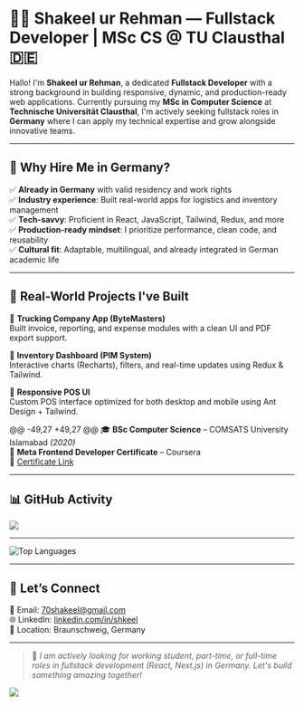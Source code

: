 # 👨‍💻 Shakeel ur Rehman — Fullstack Developer | MSc CS @ TU Clausthal 🇩🇪

Hallo! I'm **Shakeel ur Rehman**, a dedicated **Fullstack Developer** with a strong background in building responsive, dynamic, and production-ready web applications. Currently pursuing my **MSc in Computer Science** at **Technische Universität Clausthal**, I'm actively seeking fullstack roles in **Germany** where I can apply my technical expertise and grow alongside innovative teams.

---

## 🚀 Why Hire Me in Germany?

✅ **Already in Germany** with valid residency and work rights  
✅ **Industry experience**: Built real-world apps for logistics and inventory management  
✅ **Tech-savvy**: Proficient in React, JavaScript, Tailwind, Redux, and more  
✅ **Production-ready mindset**: I prioritize performance, clean code, and reusability  
✅ **Cultural fit**: Adaptable, multilingual, and already integrated in German academic life  

---

## 💼 Real-World Projects I've Built

🔹 **Trucking Company App (ByteMasters)**  
Built invoice, reporting, and expense modules with a clean UI and PDF export support.

🔹 **Inventory Dashboard (PIM System)**  
Interactive charts (Recharts), filters, and real-time updates using Redux & Tailwind.

🔹 **Responsive POS UI**  
Custom POS interface optimized for both desktop and mobile using Ant Design + Tailwind.

@@ -49,27 +49,27 @@
🎓 **BSc Computer Science** – COMSATS University Islamabad *(2020)*  
🏅 **Meta Frontend Developer Certificate** – Coursera  
📄 [Certificate Link](https://coursera.org/share/c3c56130cdd23043bcdfe8e0e427061b)

---

## 📊 GitHub Activity

![](https://github-readme-streak-stats.herokuapp.com/?user=70shakeel&theme=dark&hide_border=false)<br/>


---
![Top Languages](https://github-readme-stats.vercel.app/api/top-langs/?username=70shakeel&theme=dark&layout=compact&hide_border=false)

---

## 🤝 Let’s Connect

📧 Email: [70shakeel@gmail.com](mailto:70shakeel@gmail.com)  
🌐 LinkedIn: [linkedin.com/in/shkeel](https://linkedin.com/in/shkeel)  
📍 Location: Braunschweig, Germany

---

> 📌 *I am actively looking for working student, part-time, or full-time roles in fullstack development (React, Next.js) in Germany. Let's build something amazing together!*

[![](https://visitcount.itsvg.in/api?id=70shakeel&icon=0&color=12)](https://visitcount.itsvg.in)
